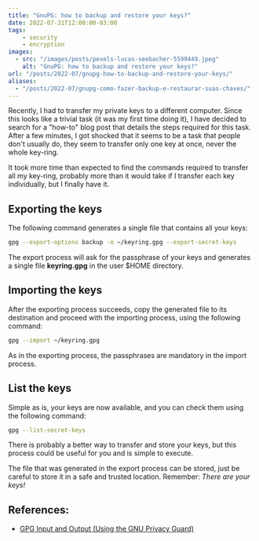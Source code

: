 ```yaml
---
title: "GnuPG: how to backup and restore your keys?"
date: 2022-07-31T12:00:00-03:00
tags:
    - security
    - encryption
images: 
  - src: "/images/posts/pexels-lucas-seebacher-5599449.jpeg"
    alt: "GnuPG: how to backup and restore your keys?"
url: "/posts/2022-07/gnupg-how-to-backup-and-restore-your-keys/"
aliases:
  - "/posts/2022-07/gnupg-como-fazer-backup-e-restaurar-suas-chaves/"
---
```


Recently, I had to transfer my private keys to a different computer. Since this looks like a trivial task (it was my first time doing it), I have decided to search for a "how-to" blog post that details the steps required for this task. After a few minutes, I got shocked that it seems to be a task that people don't usually do, they seem to transfer only one key at once, never the whole key-ring.

It took more time than expected to find the commands required to transfer all my key-ring, probably more than it would take if I transfer each key individually, but I finally have it.

## Exporting the keys

The following command generates a single file that contains all your keys:

```bash
gpg --export-options backup -o ~/keyring.gpg --export-secret-keys
```

The export process will ask for the passphrase of your keys and generates a single file **keyring.gpg** in the user $HOME directory.

## Importing the keys

After the exporting process succeeds, copy the generated file to its destination and proceed with the importing process, using the following command:

```bash
gpg --import ~/keyring.gpg
```

As in the exporting process, the passphrases are mandatory in the import process.

## List the keys

Simple as is, your keys are now available, and you can check them using the following command:

```bash
gpg --list-secret-keys
```
There is probably a better way to transfer and store your keys, but this process could be useful for you and is simple to execute.

The file that was generated in the export process can be stored, just be careful to store it in a safe and trusted location. Remember: *There are your keys!*

## References:

- [GPG Input and Output (Using the GNU Privacy Guard)](https://www.gnupg.org/documentation/manuals/gnupg/GPG-Input-and-Output.html)